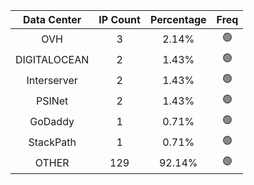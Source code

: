 | Data Center | IP Count | Percentage | Freq |
|:------------:|:--------:|:-----------:|:-----:|
| OVH | 3 | 2.14% | 🟢 |
| DIGITALOCEAN | 2 | 1.43% | 🟢 |
| Interserver | 2 | 1.43% | 🟢 |
| PSINet | 2 | 1.43% | 🟢 |
| GoDaddy | 1 | 0.71% | 🟢 |
| StackPath | 1 | 0.71% | 🟢 |
| OTHER | 129 | 92.14% | 🟢 |